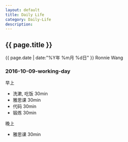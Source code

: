 ```yaml
---
layout: default
title: Daily Life
category: Daily-Life
description: 
---
```


<h2>{{ page.title }}</h2>
<p><span class="glyphicon glyphicon-calendar"></span> {{ page.date | date:"%Y年 %m月 %d日" }} Ronnie Wang</p>

### 2016-10-09-working-day

早上

* 洗漱, 吃饭 30min
* 雅思课 30min
* 代码 30min
* 锻炼 30min

晚上

* 雅思课 30min